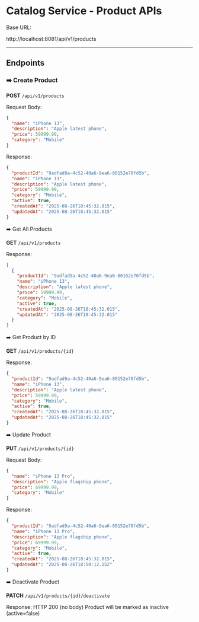 # Catalog Service - Product APIs

Base URL:  

http://localhost:8081/api/v1/products


---

## Endpoints

### ➡️ Create Product
**POST** `/api/v1/products`

Request Body:
```json
{
  "name": "iPhone 13",
  "description": "Apple latest phone",
  "price": 59999.99,
  "category": "Mobile"
}
```

Response:
```json
{
  "productId": "9adfad9a-4c52-40a6-9ea6-80152e70fd5b",
  "name": "iPhone 13",
  "description": "Apple latest phone",
  "price": 59999.99,
  "category": "Mobile",
  "active": true,
  "createdAt": "2025-08-26T18:45:32.015",
  "updatedAt": "2025-08-26T18:45:32.015"
}
```

➡️ Get All Products

**GET** `/api/v1/products`

Response:
```json
[
  {
    "productId": "9adfad9a-4c52-40a6-9ea6-80152e70fd5b",
    "name": "iPhone 13",
    "description": "Apple latest phone",
    "price": 59999.99,
    "category": "Mobile",
    "active": true,
    "createdAt": "2025-08-26T18:45:32.015",
    "updatedAt": "2025-08-26T18:45:32.015"
  }
]
```

➡️ Get Product by ID

**GET** `/api/v1/products/{id}`

Response:
```json
{
  "productId": "9adfad9a-4c52-40a6-9ea6-80152e70fd5b",
  "name": "iPhone 13",
  "description": "Apple latest phone",
  "price": 59999.99,
  "category": "Mobile",
  "active": true,
  "createdAt": "2025-08-26T18:45:32.015",
  "updatedAt": "2025-08-26T18:45:32.015"
}
```

➡️ Update Product

**PUT** `/api/v1/products/{id}`

Request Body:
```json
{
  "name": "iPhone 13 Pro",
  "description": "Apple flagship phone",
  "price": 69999.99,
  "category": "Mobile"
}
```

Response:
```json
{
  "productId": "9adfad9a-4c52-40a6-9ea6-80152e70fd5b",
  "name": "iPhone 13 Pro",
  "description": "Apple flagship phone",
  "price": 69999.99,
  "category": "Mobile",
  "active": true,
  "createdAt": "2025-08-26T18:45:32.015",
  "updatedAt": "2025-08-26T18:50:12.152"
}
```

➡️ Deactivate Product

**PATCH** `/api/v1/products/{id}/deactivate`

Response:
HTTP 200 (no body)
Product will be marked as inactive (active=false)

